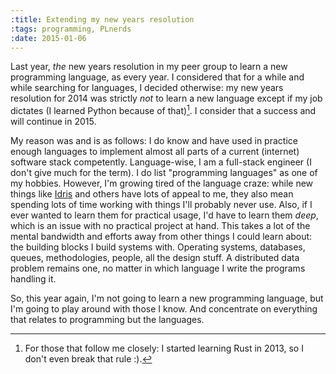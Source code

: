 ```yaml
---
:title: Extending my new years resolution
:tags: programming, PLnerds
:date: 2015-01-06
---
```

Last year, _the_ new years resolution in my peer group to learn a new programming language, as every year. I considered that for a while and while searching for languages, I decided otherwise: my new years resolution for 2014 was strictly _not_ to learn a new language except if my job dictates (I learned Python because of that)[^1]. I consider that a success and will continue in 2015.

My reason was and is as follows: I do know and have used in practice enough languages to implement almost all parts of a current (internet) software stack competently. Language-wise, I am a full-stack engineer (I don't give much for the term). I do list "programming languages" as one of my hobbies. However, I'm growing tired of the language craze: while new things like [Idris](http://www.idris-lang.org/) and others have lots of appeal to me, they also mean spending lots of time working with things I'll probably never use. Also, if I ever wanted to learn them for practical usage, I'd have to learn them _deep_, which is an issue with no practical project at hand. This takes a lot of the mental bandwidth and efforts away from other things I could learn about: the building blocks I build systems with. Operating systems, databases, queues, methodologies, people, all the design stuff. A distributed data problem remains one, no matter in which language I write the programs handling it.

So, this year again, I'm not going to learn a new programming language, but I'm going to play around with those I know. And concentrate on everything that relates to programming but the languages.

[^1]: For those that follow me closely: I started learning Rust in 2013, so I don't even break that rule :).